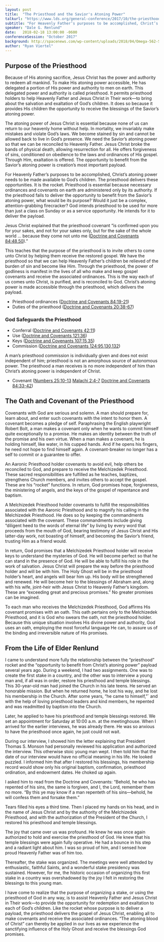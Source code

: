 ```yaml
---
layout: post
title:  "The Priesthood and the Savior's Atoning Power"
talkurl: "https://www.lds.org/general-conference/2017/10/the-priesthood-and-the-saviors-atoning-power?lang=eng"
subtitle: "For Heavenly Father’s purposes to be accomplished, Christ’s atoning power needs to be made available to God’s children. The priesthood delivers these opportunities."
speaker: "Dale G. Renlund"
date:   2018-02-18 13:00:00 -0600
conferenceSession: "October 2017"
background: http://spacenews.com/wp-content/uploads/2018/04/Omega-562-Stars-L3-copy-879x485.jpg
author: "Ryan Viertel"
---
```


## Purpose of the Priesthood

Because of His atoning sacrifice, Jesus Christ has the power and authority to redeem all mankind. To make His atoning power accessible, He has delegated a portion of His power and authority to men on earth. This delegated power and authority is called priesthood. It permits priesthood holders to help Heavenly Father and Jesus Christ in Their work—to bring about the salvation and exaltation of God’s children. It does so because it provides His children the opportunity to receive the blessings of the Savior’s atoning power.

The atoning power of Jesus Christ is essential because none of us can return to our heavenly home without help. In mortality, we invariably make mistakes and violate God’s laws. We become stained by sin and cannot be allowed back to live in God’s presence. We need the Savior’s atoning power so that we can be reconciled to Heavenly Father. Jesus Christ broke the bands of physical death, allowing resurrection for all. He offers forgiveness of sins, conditioned on obedience to the laws and ordinances of His gospel. Through Him, exaltation is offered. The opportunity to benefit from the Savior’s atoning power is creation’s most important payload.

For Heavenly Father’s purposes to be accomplished, Christ’s atoning power needs to be made available to God’s children. The priesthood delivers these opportunities. It is the rocket. Priesthood is essential because necessary ordinances and covenants on earth are administered only by its authority. If the priesthood fails to deliver the opportunity to benefit from the Savior’s atoning power, what would be its purpose? Would it just be a complex, attention-grabbing firecracker? God intends priesthood to be used for more than just a class on Sunday or as a service opportunity. He intends for it to deliver the payload.

Jesus Christ explained that the priesthood covenant “is confirmed upon you for your sakes, and not for your sakes only, but for the sake of the whole world … because they come not unto me ([Doctrine and Covenants 84:48,50](https://www.lds.org/scriptures/dc-testament/dc/84.48,50?lang=eng#47)).”

This teaches that the purpose of the priesthood is to invite others to come unto Christ by helping them receive the restored gospel. We have the priesthood so that we can help Heavenly Father’s children be relieved of the burden of sin and become like Him. Through the priesthood, the power of godliness is manifest in the lives of all who make and keep gospel covenants and receive the associated ordinances. This is the way each of us comes unto Christ, is purified, and is reconciled to God. Christ’s atoning power is made accessible through the priesthood, which delivers the payload.

- Priesthood ordinances ([Doctrine and Covenants 84:19-21](https://www.lds.org/scriptures/dc-testament/dc/84.19-21?lang=eng#18))
- Duties of the priesthood ([Doctrine and Covenants 20:38-67](https://www.lds.org/scriptures/dc-testament/dc/20.38-67?lang=eng#p37))

### God Safeguards the Priesthood

- Conferral ([Doctrine and Covenants 42:11](https://www.lds.org/scriptures/dc-testament/dc/42.11?lang=eng#10))
- Use ([Doctrine and Covenants 121:36](https://www.lds.org/scriptures/dc-testament/dc/121.36?lang=eng#35))
- Keys ([Doctrine and Covenants 107:15,35](https://www.lds.org/scriptures/dc-testament/dc/107.15,35?lang=eng#14))
- Commission ([Doctrine and Covenants 124:95,130,132](https://www.lds.org/scriptures/dc-testament/dc/124.95,130,132?lang=eng#94))

A man’s priesthood commission is individually given and does not exist independent of him; priesthood is not an amorphous source of autonomous power. The priesthood a man receives is no more independent of him than Christ’s atoning power is independent of Christ.

- Covenant ([Numbers 25:10-13](https://www.lds.org/scriptures/ot/num/25.10-13?lang=eng#9) [Malachi 2:4-7](https://www.lds.org/scriptures/ot/mal/2.4-7?lang=eng#3) [Doctrine and Covenants 84:33-42](https://www.lds.org/scriptures/dc-testament/dc/84.33-42?lang=eng#32))

## The Oath and Covenant of the Priesthood

Covenants with God are serious and solemn. A man should prepare for, learn about, and enter such covenants with the intent to honor them. A covenant becomes a pledge of self. Paraphrasing the English playwright Robert Bolt, a man makes a covenant only when he wants to commit himself quite exceptionally to a promise. He makes an identity between the truth of the promise and his own virtue. When a man makes a covenant, he is holding himself, like water, in his cupped hands. And if he opens his fingers, he need not hope to find himself again. A covenant-breaker no longer has a self to commit or a guarantee to offer.

An Aaronic Priesthood holder covenants to avoid evil, help others be reconciled to God, and prepare to receive the Melchizedek Priesthood. These sacred responsibilities are fulfilled as he teaches, baptizes, strengthens Church members, and invites others to accept the gospel. These are his “rocket” functions. In return, God promises hope, forgiveness, the ministering of angels, and the keys of the gospel of repentance and baptism.

A Melchizedek Priesthood holder covenants to fulfill the responsibilities associated with the Aaronic Priesthood and to magnify his calling in the Melchizedek Priesthood. He does so by keeping the commandments associated with the covenant. These commandments include giving “diligent heed to the words of eternal life” by living by every word that proceeds from the mouth of God, bearing testimony of Jesus Christ and His latter-day work, not boasting of himself, and becoming the Savior’s friend, trusting Him as a friend would.

In return, God promises that a Melchizedek Priesthood holder will receive keys to understand the mysteries of God. He will become perfect so that he can stand in the presence of God. He will be able to fulfill his role in the work of salvation. Jesus Christ will prepare the way before the priesthood holder and will be with him. The Holy Ghost will be in the priesthood holder’s heart, and angels will bear him up. His body will be strengthened and renewed. He will become heir to the blessings of Abraham and, along with his wife, joint-heir with Jesus Christ to Heavenly Father’s kingdom. These are “exceeding great and precious promises.” No greater promises can be imagined.

To each man who receives the Melchizedek Priesthood, God affirms His covenant promises with an oath. This oath pertains only to the Melchizedek Priesthood, and it is God who swears the oath, not the priesthood holder. Because this unique situation involves His divine power and authority, God uses an oath, employing the most forceful language He can, to assure us of the binding and irreversible nature of His promises.

## From the Life of Elder Renlund

I came to understand more fully the relationship between the “priesthood” rocket and the “opportunity to benefit from Christ’s atoning power” payload several years ago. During a weekend, I had two assignments. One was to create the first stake in a country, and the other was to interview a young man and, if all was in order, restore his priesthood and temple blessings. This 30-year-old man had joined the Church in his late teens. He served an honorable mission. But when he returned home, he lost his way, and he lost his membership in the Church. After some years, “he came to himself,”` and with the help of loving priesthood leaders and kind members, he repented and was readmitted by baptism into the Church.

Later, he applied to have his priesthood and temple blessings restored. We set an appointment for Saturday at 10:00 a.m. at the meetinghouse. When I arrived for the earlier interviews, he was already there. He was so anxious to have the priesthood once again, he just could not wait.

During our interview, I showed him the letter explaining that President Thomas S. Monson had personally reviewed his application and authorized the interview. This otherwise stoic young man wept. I then told him that the date of our interview would have no official meaning in his life. He looked puzzled. I informed him that after I restored his blessings, his membership record would show only his original baptism, confirmation, priesthood ordination, and endowment dates. He choked up again.

I asked him to read from the Doctrine and Covenants: “Behold, he who has repented of his sins, the same is forgiven, and I, the Lord, remember them no more. “By this ye may know if a man repenteth of his sins—behold, he will confess them and forsake them.”

Tears filled his eyes a third time. Then I placed my hands on his head, and in the name of Jesus Christ and by the authority of the Melchizedek Priesthood, and with the authorization of the President of the Church, I restored his priesthood and temple blessings.

The joy that came over us was profound. He knew he was once again authorized to hold and exercise the priesthood of God. He knew that his temple blessings were again fully operative. He had a bounce in his step and a radiant light about him. I was so proud of him, and I sensed how proud Heavenly Father was of him too.

Thereafter, the stake was organized. The meetings were well attended by enthusiastic, faithful Saints, and a wonderful stake presidency was sustained. However, for me, the historic occasion of organizing this first stake in a country was overshadowed by the joy I felt in restoring the blessings to this young man.

I have come to realize that the purpose of organizing a stake, or using the priesthood of God in any way, is to assist Heavenly Father and Jesus Christ in Their work—to provide the opportunity for redemption and exaltation to each of God’s children. Like the rocket whose purpose is to deliver a payload, the priesthood delivers the gospel of Jesus Christ, enabling all to make covenants and receive the associated ordinances. “The atoning blood of Christ” can thereby be applied in our lives as we experience the sanctifying influence of the Holy Ghost and receive the blessings God promises.
